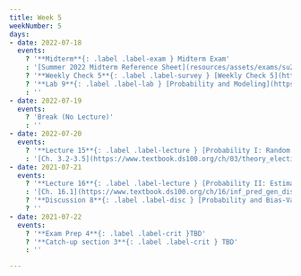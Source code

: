 ```yaml
---
title: Week 5
weekNumber: 5
days:
- date: 2022-07-18
  events:
    ? '**Midterm**{: .label .label-exam } Midterm Exam'
    : '[Summer 2022 Midterm Reference Sheet](resources/assets/exams/su22/su22_mt_reference_sheet.pdf)'
    ? '**Weekly Check 5**{: .label .label-survey } [Weekly Check 5](https://forms.gle/N4wauBi8CLw5udzb6)'
    ? '**Lab 9**{: .label .label-lab } [Probability and Modeling](https://data100.datahub.berkeley.edu/hub/user-redirect/git-pull?repo=https%3A%2F%2Fgithub.com%2FDS-100%2Fsu22&branch=main&urlpath=lab%2Ftree%2Fsu22%2Flab%2Flab09%2Flab09.ipynb) (due Jul 23)'
    : ''
- date: 2022-07-19
  events:
    ? 'Break (No Lecture)'
    : ''
- date: 2022-07-20
  events:
    ? '**Lecture 15**{: .label .label-lecture } [Probability I: Random Variables](lecture/lec15)'
    : '[Ch. 3.2-3.5](https://www.textbook.ds100.org/ch/03/theory_election.html), [16.3](https://www.textbook.ds100.org/ch/16/prob_random_vars.html)'
- date: 2021-07-21
  events:
    ? '**Lecture 16**{: .label .label-lecture } [Probability II: Estimators, Bias, and Variance](lecture/lec16)'
    : '[Ch. 16.1](https://www.textbook.ds100.org/ch/16/inf_pred_gen_dist.html), [Ch. 16.4](https://www.textbook.ds100.org/ch/16/prob_exp_var.html), [19.2](https://www.textbook.ds100.org/ch/19/mult_inference.html)'
    ? '**Discussion 8**{: .label .label-disc } [Probability and Bias-Variance Trade-off](https://drive.google.com/file/d/1wu3hEEbKDmkZPjSpaMEuH5aL6Dx5DpR1/view?usp=sharing)'
    ? ''
- date: 2021-07-22
  events:
    ? '**Exam Prep 4**{: .label .label-crit }TBD'
    ? '**Catch-up section 3**{: .label .label-crit } TBD'
    : ''

---
```

